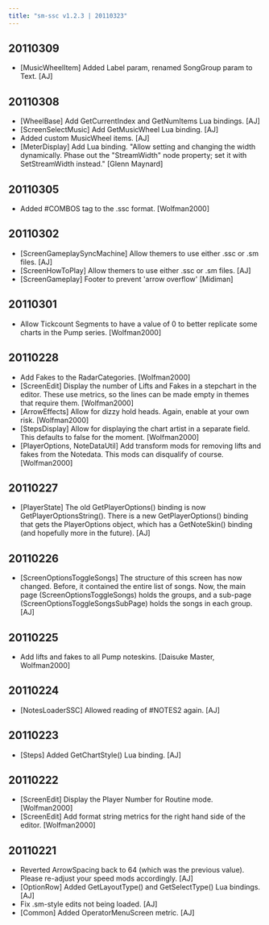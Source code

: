 ```yaml
---
title: "sm-ssc v1.2.3 | 20110323"
---
```


20110309
--------
* [MusicWheelItem] Added Label param, renamed SongGroup param to Text. [AJ]

20110308
--------
* [WheelBase] Add GetCurrentIndex and GetNumItems Lua bindings. [AJ]
* [ScreenSelectMusic] Add GetMusicWheel Lua binding. [AJ]
* Added custom MusicWheel items. [AJ]
* [MeterDisplay] Add Lua binding. "Allow setting and changing the width
  dynamically. Phase out the "StreamWidth" node property; set it with
  SetStreamWidth instead." [Glenn Maynard]

20110305
--------
* Added #COMBOS tag to the .ssc format. [Wolfman2000]

20110302
--------
* [ScreenGameplaySyncMachine] Allow themers to use either .ssc or .sm files. [AJ]
* [ScreenHowToPlay] Allow themers to use either .ssc or .sm files. [AJ]
* [ScreenGameplay] Footer to prevent 'arrow overflow' [Midiman]

20110301
--------
* Allow Tickcount Segments to have a value of 0 to better replicate some
  charts in the Pump series. [Wolfman2000]

20110228
--------
* Add Fakes to the RadarCategories. [Wolfman2000]
* [ScreenEdit] Display the number of Lifts and Fakes in a stepchart in the
  editor. These use metrics, so the lines can be made empty in themes that
  require them. [Wolfman2000]
* [ArrowEffects] Allow for dizzy hold heads. Again, enable at your own risk.
  [Wolfman2000]
* [StepsDisplay] Allow for displaying the chart artist in a separate field.
  This defaults to false for the moment. [Wolfman2000]
* [PlayerOptions, NoteDataUtil] Add transform mods for removing lifts and
  fakes from the Notedata. This mods can disqualify of course. [Wolfman2000]

20110227
--------
* [PlayerState] The old GetPlayerOptions() binding is now GetPlayerOptionsString().
  There is a new GetPlayerOptions() binding that gets the PlayerOptions object,
  which has a GetNoteSkin() binding (and hopefully more in the future). [AJ]

20110226
--------
* [ScreenOptionsToggleSongs] The structure of this screen has now changed.
  Before, it contained the entire list of songs. Now, the main page
  (ScreenOptionsToggleSongs) holds the groups, and a sub-page
  (ScreenOptionsToggleSongsSubPage) holds the songs in each group. [AJ]

20110225
--------
* Add lifts and fakes to all Pump noteskins. [Daisuke Master, Wolfman2000]

20110224
--------
* [NotesLoaderSSC] Allowed reading of #NOTES2 again. [AJ]

20110223
--------
* [Steps] Added GetChartStyle() Lua binding. [AJ]

20110222
--------
* [ScreenEdit] Display the Player Number for Routine mode. [Wolfman2000]
* [ScreenEdit] Add format string metrics for the right hand side of the editor.
  [Wolfman2000]

20110221
--------
* Reverted ArrowSpacing back to 64 (which was the previous value).
  Please re-adjust your speed mods accordingly. [AJ]
* [OptionRow] Added GetLayoutType() and GetSelectType() Lua bindings. [AJ]
* Fix .sm-style edits not being loaded. [AJ]
* [Common] Added OperatorMenuScreen metric. [AJ]